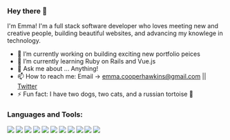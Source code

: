 ### Hey there 👋

I'm Emma! I'm a full stack software developer who loves meeting new and creative people, building beautiful websites, and advancing my knowlege in technology.

- 🔭 I’m currently working on building exciting new portfolio peices
- 🌱 I’m currently learning Ruby on Rails and Vue.js
- 💬 Ask me about ... Anything!
- 📫 How to reach me: Email -> emma.cooperhawkins@gmail.com || [Twitter](https://twitter.com/Emma_Cooper124)   
- ⚡ Fun fact: I have two dogs, two cats, and a russian tortoise 🐢

### Languages and Tools:

<img src="https://img.icons8.com/nolan/64/visual-studio-code-2019.png"/> <img src="https://img.icons8.com/nolan/64/html.png"/> <img src="https://img.icons8.com/nolan/64/css-filetype.png"/> <img src="https://img.icons8.com/nolan/64/javascript.png"/> <img src="https://img.icons8.com/nolan/64/react-native.png"/> <img src="https://img.icons8.com/color/48/000000/nodejs.png"/> <img src="https://img.icons8.com/nolan/64/sql.png"/> <img src="https://img.icons8.com/color/64/000000/postgreesql.png"/> <img src="https://img.icons8.com/nolan/64/git.png"/> <img src="https://img.icons8.com/nolan/64/github.png"/> <img src="https://img.icons8.com/dusk/50/000000/command-line.png"/>


